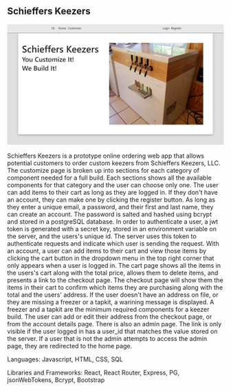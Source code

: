 ## Schieffers Keezers

[![IMAGE_ALT](schieffers-keezers.png)](https://www.youtube.com/embed/PcbKr5OWtM4)

Schieffers Keezers is a prototype online ordering web app that allows potential customers to order custom keezers from Schieffers Keezers, LLC. The customize page is broken up into sections for each category of component needed for a full build. Each sections shows all the available components for that category and the user can choose only one. The user can add items to their cart as long as they are logged in. If they don't have an account, they can make one by clicking the register button. As long as they enter a unique email, a password, and their first and last name, they can create an account. The password is salted and hashed using bcrypt and stored in a postgreSQL database. In order to authenticate a user, a jwt token is generated with a secret key, stored in an environment variable on the server, and the users's unique id. The server uses this token to authenticate requests and indicate which user is sending the request. With an account, a user can add items to their cart and view those items by clicking the cart button in the dropdown menu in the top right corner that only appears when a user is logged in. The cart page shows all the items in the users's cart along with the total price, allows them to delete items, and presents a link to the checkout page. The checkout page will show them the items in their cart to confirm which items they are purchasing along with the total and the users' address. If the user doesn't have an address on file, or they are missing a freezer or a tapkit, a warining message is displayed. A freezer and a tapkit are the minimum required components for a keezer build. The user can add or edit their address from the checkout page, or from the account details page. There is also an admin page. The link is only visible if the user logged in has a user_id that matches the value stored on the server. If a user that is not the admin attempts to access the admin page, they are redirected to the home page.

Languages: Javascript, HTML, CSS, SQL

Libraries and Frameworks: React, React Router, Express, PG, jsonWebTokens, Bcrypt, Bootstrap